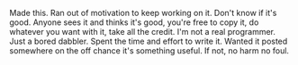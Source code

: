 Made this.
Ran out of motivation to keep working on it.
Don't know if it's good.
Anyone sees it and thinks it's good, you're free to copy it, do whatever you want with it, take all the credit.
I'm not a real programmer. Just a bored dabbler.
Spent the time and effort to write it.
Wanted it posted somewhere on the off chance it's something useful.
If not, no harm no foul.
